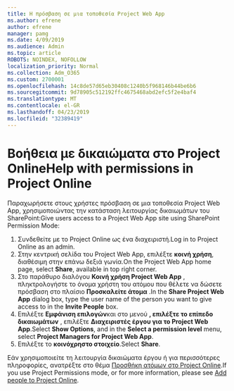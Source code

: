 ```yaml
---
title: Η πρόσβαση σε μια τοποθεσία Project Web App
ms.author: efrene
author: efrene
manager: pamg
ms.date: 4/09/2019
ms.audience: Admin
ms.topic: article
ROBOTS: NOINDEX, NOFOLLOW
localization_priority: Normal
ms.collection: Adm_O365
ms.custom: 2700001
ms.openlocfilehash: 14c8de57d65eb30408c1240b5f968146b44be6b6
ms.sourcegitcommit: 9d78905c512192ffc4675468abd2efc5f2e4baf4
ms.translationtype: MT
ms.contentlocale: el-GR
ms.lasthandoff: 04/23/2019
ms.locfileid: "32389419"
---
```

# <a name="help-with-permissions-in-project-online"></a><span data-ttu-id="032a7-102">Βοήθεια με δικαιώματα στο Project Online</span><span class="sxs-lookup"><span data-stu-id="032a7-102">Help with permissions in Project Online</span></span>

<span data-ttu-id="032a7-103">Παραχωρήσετε στους χρήστες πρόσβαση σε μια τοποθεσία Project Web App, χρησιμοποιώντας την κατάσταση λειτουργίας δικαιωμάτων του SharePoint:</span><span class="sxs-lookup"><span data-stu-id="032a7-103">Give users access to a Project Web App site using SharePoint Permission Mode:</span></span>

1. <span data-ttu-id="032a7-104">Συνδεθείτε με το Project Online ως ένα διαχειριστή.</span><span class="sxs-lookup"><span data-stu-id="032a7-104">Log in to Project Online as an admin.</span></span>
2. <span data-ttu-id="032a7-105">Στην κεντρική σελίδα του Project Web App, επιλέξτε **κοινή χρήση**, διαθέσιμη στην επάνω δεξιά γωνία.</span><span class="sxs-lookup"><span data-stu-id="032a7-105">On the Project Web App home page, select **Share**, available in top right corner.</span></span>
3. <span data-ttu-id="032a7-106">Στο παράθυρο διαλόγου **Κοινή χρήση Project Web App** , πληκτρολογήστε το όνομα χρήστη του ατόμου που θέλετε να δώσετε πρόσβαση στο πλαίσιο **Προσκαλείτε άτομα** .</span><span class="sxs-lookup"><span data-stu-id="032a7-106">In the **Share Project Web App** dialog box, type the user name of the person you want to give access to in the **Invite People** box.</span></span>
4. <span data-ttu-id="032a7-107">Επιλέξτε **Εμφάνιση επιλογών**και στο μενού **, επιλέξτε το επίπεδο δικαιωμάτων** , επιλέξτε **Διαχειριστές έργου για το Project Web App**.</span><span class="sxs-lookup"><span data-stu-id="032a7-107">Select **Show Options**, and in the **Select a permission level** menu, select **Project Managers for Project Web App**.</span></span>
5. <span data-ttu-id="032a7-108">Επιλέξτε το **κοινόχρηστο στοιχείο**.</span><span class="sxs-lookup"><span data-stu-id="032a7-108">Select **Share**.</span></span>

<span data-ttu-id="032a7-109">Εάν χρησιμοποιείτε τη λειτουργία δικαιώματα έργου ή για περισσότερες πληροφορίες, ανατρέξτε στο θέμα [Προσθήκη ατόμων στο Project Online](https://docs.microsoft.com/projectonline/step-2-add-people-to-project-online).</span><span class="sxs-lookup"><span data-stu-id="032a7-109">If you use Project Permissions mode, or for more information, please see [Add people to Project Online](https://docs.microsoft.com/projectonline/step-2-add-people-to-project-online).</span></span>


  

